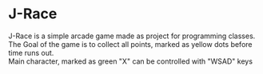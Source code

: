 # J-Race
J-Race is a simple arcade game made as project for programming classes.  
The Goal of the game is to collect all points, marked as yellow dots before time runs out.  
Main character, marked as green "X" can be controlled with "WSAD" keys

